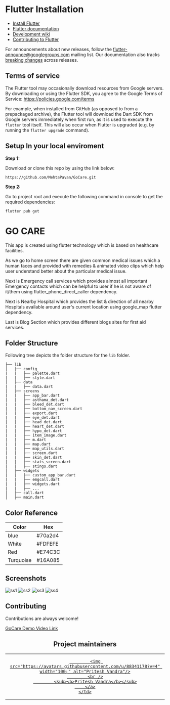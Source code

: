 
# Flutter Installation

* [Install Flutter](https://flutter.dev/get-started/)
* [Flutter documentation](https://docs.flutter.dev/)
* [Development wiki](https://github.com/flutter/flutter/wiki)
* [Contributing to Flutter](https://github.com/flutter/flutter/blob/master/CONTRIBUTING.md)

For announcements about new releases, follow the
[flutter-announce@googlegroups.com](https://groups.google.com/forum/#!forum/flutter-announce)
mailing list. Our documentation also tracks [breaking
changes](https://docs.flutter.dev/release/breaking-changes) across releases.

## Terms of service

The Flutter tool may occasionally download resources from Google servers. By
downloading or using the Flutter SDK, you agree to the Google Terms of Service:
https://policies.google.com/terms

For example, when installed from GitHub (as opposed to from a prepackaged
archive), the Flutter tool will download the Dart SDK from Google servers
immediately when first run, as it is used to execute the `flutter` tool itself.
This will also occur when Flutter is upgraded (e.g. by running the `flutter
upgrade` command).

## Setup In your local enviroment 

**Step 1:**

Download or clone this repo by using the link below:

```
https://github.com/MehtaPavan/GoCare.git
```

**Step 2:**

Go to project root and execute the following command in console to get the required dependencies: 

```
flutter pub get 
```



# GO CARE

This app is created using flutter technology which is based on healthcare facilities. 

As we go to home screen there are given common medical issues which a human faces and provided with remedies & animated video clips which help user understand better about the particular medical issue.


Next is Emergency call services which provides almost all important Emergency contacts which can be helpful to user if he is not aware of it/them using flutter_phone_direct_caller dependency.

Next is Nearby Hospital which provides the list & direction of all nearby Hospitals available around user's current location using google_map flutter dependency.

Last is Blog Section which provides different blogs sites for first aid services.

## Folder Structure

Following tree depicts the folder structure for the `lib` folder.
 ```
├── lib
│   ├── config
|   |   ├── palette.dart  
|   |   ├── style.dart 
│   ├── data
|   |   ├── data.dart     
│   ├── screens
|   |   ├── app_bar.dart
|   |   ├── asthama_det.dart
|   |   ├── bleed_det.dart
|   |   ├── bottom_nav_screen.dart
|   |   ├── export.dart
|   |   ├── eye_det.dart
|   |   ├── head_det.dart
|   |   ├── heart_det.dart
|   |   ├── hypo_det.dart
|   |   ├── item_image.dart
|   |   ├── m.dart
|   |   ├── map.dart
|   |   ├── map_utils.dart
|   |   ├── screen.dart
|   |   ├── skin_det.dart
|   |   ├── stats_screen.dart
|   |   ├── stings.dart
│   ├── widgets             
|   |   ├── custom_app_bar.dart
|   |   ├── emgcall.dart
|   |   ├── widgets.dart
|   |   ├── ...
│   ├── call.dart
│   ├── main.dart
```










## Color Reference

| Color             | Hex                                                                |
| ----------------- | ------------------------------------------------------------------ |
| blue | #70a2d4
| White |#FDFEFE 
| Red | #E74C3C
| Turquoise | #16A085 

## Screenshots

![ss1](./assets/images/1.jpeg)
![ss2](./assets/images/2.jpeg)
![ss3](./assets/images/3.jpeg)
![ss4](./assets/images/4.jpeg)

## Contributing

Contributions are always welcome!

[GoCare Demo Video Link](https://drive.google.com/file/d/1RAcaCrdQoq0-g2Ett3olNsbrTp9Ngfo3/view)

<h2 align='center'> Project maintainers </h2>
<table align='center'>
<tr>
    <td align="center">
        <a href="https://github.com/pritesh2745">
         
            <img src="https://avatars.githubusercontent.com/u/88341178?v=4" width="100;" alt="Pritesh Vandra"/>
            <br />
            <sub><b>Pritesh Vandra</b></sub>
        </a>
    </td>
    
   
  </tr>
</table>

